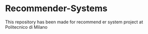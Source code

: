 # Recommender-Systems
This repository has been made for recommend er system project at Politecnico di Milano
